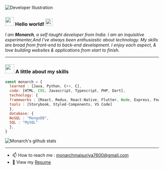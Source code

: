 


![Developer Illustration](https://i.ibb.co/DfrvkM9/undraw-solution-mindset-34bi.png)

### <img src="https://github.com/TheDudeThatCode/TheDudeThatCode/blob/master/Assets/Hi.gif" width="29px"> Hello world!&nbsp;<img src="https://github.com/TheDudeThatCode/TheDudeThatCode/blob/master/Assets/Earth.gif" width="24px">

<p>
  <em>
   I am <b>Monarch</b>, a self-taught developer from India.
I am an inquisitive experimenter,And I've always been enthusiastic about technology. My skills are broad from front-end to back-end development.
I enjoy each aspect, & love building websites & applications from start to finish. <br>
  </em>  
</p>


<hr>



### <img src="https://media.giphy.com/media/fYSnHlufseco8Fh93Z/giphy.gif" width="30"> A little about my skills 

```javascript
const monarch = {
  learned : [Java, Python, C++, C],
  code: [HTML, CSS, Javascript, Typescript, PHP, Dart],
  technology: {
  frameworks : [React, Redux, React-Native, Flutter, Node, Express, Feathers, Flask],
  tools : [Storybook, Styled-Components, VS Code]
  },
  database: {
  NoSQL : "MongoDB",
  SQL : "MySQL"
  },
}
```
![Monarch's github stats](https://github-readme-stats.vercel.app/api?username=ingeniousambivert&show_icons=true&hide_border=true)

<hr>


- 📫 How to reach me : monarchmaisuriya7600@gmail.com
- 📝 View my [Resume](https://docs.google.com/document/d/e/2PACX-1vQzExda4Yfc_LDy1hi-Xjx2iYHGufVJ2duF7buYvr2JWLZKMAq6R_v27cFm-zENrUP0vCN1B3hN13Qh/pub)



<!--
**ingeniousambivert/ingeniousambivert** is a ✨ _special_ ✨ repository because its `README.md` (this file) appears on your GitHub profile.

Here are some ideas to get you started:

- 🔭 I’m currently working on ...
- 🌱 I’m currently learning ...
- 👯 I’m looking to collaborate on ...
- 🤔 I’m looking for help with ...
- 💬 Ask me about ...
- 📫 How to reach me: ...
- 😄 Pronouns: ...
- ⚡ Fun fact: ...

-->

